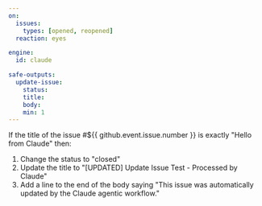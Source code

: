 ```yaml
---
on:
  issues:
    types: [opened, reopened]
  reaction: eyes

engine: 
  id: claude

safe-outputs:
  update-issue:
    status:
    title:
    body:
    min: 1
---
```


If the title of the issue #${{ github.event.issue.number }} is exactly "Hello from Claude" then:

1. Change the status to "closed"
2. Update the title to "[UPDATED] Update Issue Test - Processed by Claude"
3. Add a line to the end of the body saying "This issue was automatically updated by the Claude agentic workflow."
